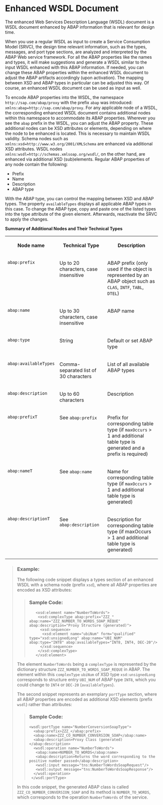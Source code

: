 <!-- loio3a893d98029b429da160ac133a9f7232 -->

# Enhanced WSDL Document

The enhanced Web Services Description Language \(WSDL\) document is a WSDL document enhanced by ABAP information that is relevant for design time.

When you use a regular WSDL as input to create a Service Consumption Model \(SRVC\), the design time relevant information, such as the types, messages, and port type sections, are analyzed and interpreted by the ABAP Web service framework. For all the ABAP properties like the names and types, it will make suggestions and generate a WSDL similar to the input WSDL enhanced with this ABAP information. If needed, you can change these ABAP properties within the enhanced WSDL document to adjust the ABAP artifacts accordingly \(upon activation\). The mapping between XSD and ABAP types in particular can be adjusted this way. Of course, an enhanced WSDL document can be used as input as well.

To encode ABAP properties into the WSDL, the namespace `http://sap.com/abap/proxy` with the prefix `abap` was introduced: `xmlns:abap=http://sap.com/abap/proxy`. For any applicable node of a WSDL, the corresponding enhanced WSDL document contains additional nodes within this namespace to accommodate its ABAP properties. Wherever you see the `abap` prefix in the WSDL, you can adjust the ABAP property. These additional nodes can be XSD attributes or elements, depending on where the node to be enhanced is located. This is necessary to maintain WSDL validity. Schema nodes such as `xmlns:xsd=http://www.w3.org/2001/XMLSchema` are enhanced via additional XSD attributes. WSDL nodes `xmlns:wsdl=http://schemas.xmlsoap.org/wsdl/`, on the other hand, are enhanced via additional XSD \(sub\)elements. Regular ABAP properties of any node contain the following:

-   Prefix
-   Name
-   Description
-   ABAP type

With the ABAP type, you can control the mapping between XSD and ABAP types. The property `availableTypes` displays all applicable ABAP types in this case. To change the ABAP type, copy and paste one of the listed types into the type attribute of the given element. Afterwards, reactivate the SRVC to apply the changes.

**Summary of Additional Nodes and Their Technical Types**


<table>
<tr>
<th valign="top">

Node name

</th>
<th valign="top">

Technical Type

</th>
<th valign="top">

Description

</th>
</tr>
<tr>
<td valign="top">

`abap:prefix`

</td>
<td valign="top">

Up to 20 characters, case insensitive

</td>
<td valign="top">

ABAP prefix \(only used if the object is represented by an ABAP object such as `CLAS`, `INTF`, `TABL`, `DTEL`\)

</td>
</tr>
<tr>
<td valign="top">

`abap:name`

</td>
<td valign="top">

Up to 30 characters, case insensitive

</td>
<td valign="top">

ABAP name

</td>
</tr>
<tr>
<td valign="top">

`abap:type`

</td>
<td valign="top">

String

</td>
<td valign="top">

Default or set ABAP type

</td>
</tr>
<tr>
<td valign="top">

`abap:availableTypes`

</td>
<td valign="top">

Comma-separated list of 30 characters

</td>
<td valign="top">

List of all available ABAP types

</td>
</tr>
<tr>
<td valign="top">

`abap:description`

</td>
<td valign="top">

Up to 60 characters

</td>
<td valign="top">

Description

</td>
</tr>
<tr>
<td valign="top">

`abap:prefixT`

</td>
<td valign="top">

See `abap:prefix`

</td>
<td valign="top">

Prefix for corresponding table type \(if `maxOccurs` \> 1 and additional table type is generated and a prefix is required\)

</td>
</tr>
<tr>
<td valign="top">

`abap:nameT`

</td>
<td valign="top">

See `abap:name`

</td>
<td valign="top">

Name for corresponding table type \(if `maxOccurs` \> 1 and additional table type is generated\)

</td>
</tr>
<tr>
<td valign="top">

`abap:descriptionT`

</td>
<td valign="top">

See `abap:description`

</td>
<td valign="top">

Description for corresponding table type \(if maxOccurs \> 1 and additional table type is generated\)

</td>
</tr>
</table>

> ### Example:  
> The following code snippet displays a types section of an enhanced WSDL with a schema node \(prefix `xsd`\), where all ABAP properties are encoded as XSD attributes:
> 
> > ### Sample Code:  
> > ```
> >    <xsd:element name="NumberToWords">
> >     <xsd:complexType abap:prefix="ZZZ_" abap:name="ZZZ_NUMBER_TO_WORDS_SOAP_REQUE" abap:description="Proxy Structure (generated)">
> >      <xsd:sequence>
> >       <xsd:element name="ubiNum" form="qualified" type="xsd:unsignedLong" abap:name="UBI_NUM" abap:type="INT8" abap:availableTypes="INT8, INT4, DEC-20"/>
> >      </xsd:sequence>
> >     </xsd:complexType>
> >    </xsd:element>
> > 
> > ```
> 
> The element `NumberToWords` being a `complexType` is represented by the dictionary structure `ZZZ_NUMBER_TO_WORDS_SOAP_REQUE` in ABAP. The element within this `complexType` `ubiNum` of XSD type `xsd:unsignedLong` corresponds to structure entry `UBI_NUM` of ABAP type `INT8`, which you could change to `INT4` or `DEC-20` \(`availableTypes`\).
> 
> The second snippet represents an exemplary `portType` section, where all ABAP properties are encoded as additional XSD elements \(prefix `wsdl`\) rather than attributes:
> 
> > ### Sample Code:  
> > ```
> > <wsdl:portType name="NumberConversionSoapType">
> >   <abap:prefix>ZZZ_</abap:prefix>
> >   <abap:name>ZZZ_CO_NUMBER_CONVERSION_SOAP</abap:name>
> >   <abap:description>Proxy Class (generated)</abap:description>
> >   <wsdl:operation name="NumberToWords">
> >    <abap:name>NUMBER_TO_WORDS</abap:name>
> >    <abap:description>Returns the word corresponding to the positive number passed</abap:description>
> >    <wsdl:input message="tns:NumberToWordsSoapRequest"/>
> >    <wsdl:output message="tns:NumberToWordsSoapResponse"/>
> >   </wsdl:operation>
> >  </wsdl:portType>
> > 
> > ```
> 
> In this code snippet, the generated ABAP class is called `ZZZ_CO_NUMBER_CONVERSION_SOAP` and its method is `NUMBER_TO_WORDS`, which corresponds to the operation `NumberToWords` of the service.

